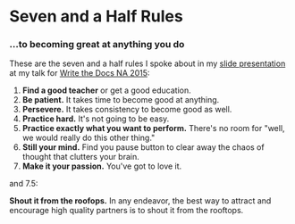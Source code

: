 # Seven and a Half Rules

### ...to becoming great at anything you do

These are the seven and a half rules I spoke about in my [slide presentation](https://speakerdeck.com/gaylin/the-making-of-writing-black-belts-how-martial-arts-philosophy-forged-an-ad-hoc-writing-team-that-writes-great-docs) at my talk for [Write the Docs NA 2015](http://www.writethedocs.org/conf/na/2015/):

1. **Find a good teacher** or get a good education.
1. **Be patient.** It takes time to become good at anything.
1. **Persevere.** It takes consistency to become good as well.
1. **Practice hard.** It's not going to be easy.
1. **Practice exactly what you want to perform.** There's no room for "well, we would really do this other thing."
1. **Still your mind.** Find you pause button to clear away the chaos of thought that clutters your brain.
1. **Make it your passion.** You've got to love it.

and 7.5: 

**Shout it from the roofops.** In any endeavor, the best way to attract and encourage high quality partners is to shout it from the rooftops.
